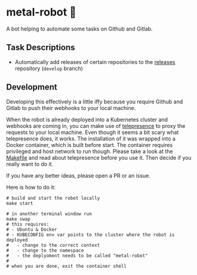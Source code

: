 # metal-robot 🤖

A bot helping to automate some tasks on Github and Gitlab.

## Task Descriptions

- Automatically add releases of certain repositories to the [releases](https://github.com/metal-stack/releases) repository (`develop` branch)

## Development

Developing this effectively is a little iffy because you require Github and Gitlab to push their webhooks to your local machine.

When the robot is already deployed into a Kubernetes cluster and webhooks are coming in, you can make use of [telepresence](https://www.telepresence.io/) to proxy the requests to your local machine. Even though it seems a bit scary what telepresence does, it works. The installation of it was wrapped into a Docker container, which is built before start. The container requires privileged and host network to run though. Please take a look at the [Makefile](Makefile) and read about telepresence before you use it. Then decide if you really want to do it.

If you have any better ideas, please open a PR or an issue.

Here is how to do it:

```
# build and start the robot locally
make start

# in another terminal window run
make swap
# this requires:
# - Ubuntu & Docker
# - KUBECONFIG env var points to the cluster where the robot is deployed
#   - change to the correct context
#   - change to the namespace
#   - the deplyoment needs to be called "metal-robot"
#
# when you are done, exit the container shell
```
